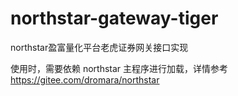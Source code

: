 # northstar-gateway-tiger

northstar盈富量化平台老虎证券网关接口实现

使用时，需要依赖 northstar 主程序进行加载，详情参考 https://gitee.com/dromara/northstar